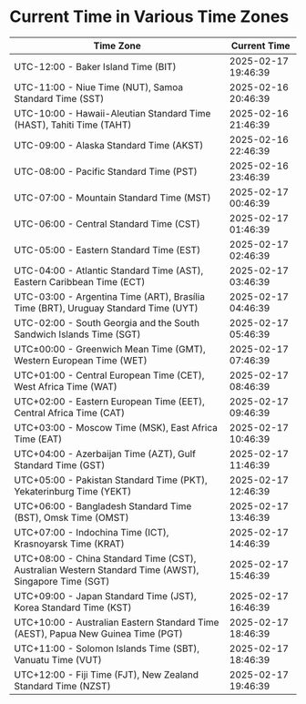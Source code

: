# Current Time in Various Time Zones

| Time Zone | Current Time |
|-----------|--------------|
| UTC-12:00 - Baker Island Time (BIT) | 2025-02-17 19:46:39 |
| UTC-11:00 - Niue Time (NUT), Samoa Standard Time (SST) | 2025-02-16 20:46:39 |
| UTC-10:00 - Hawaii-Aleutian Standard Time (HAST), Tahiti Time (TAHT) | 2025-02-16 21:46:39 |
| UTC-09:00 - Alaska Standard Time (AKST) | 2025-02-16 22:46:39 |
| UTC-08:00 - Pacific Standard Time (PST) | 2025-02-16 23:46:39 |
| UTC-07:00 - Mountain Standard Time (MST) | 2025-02-17 00:46:39 |
| UTC-06:00 - Central Standard Time (CST) | 2025-02-17 01:46:39 |
| UTC-05:00 - Eastern Standard Time (EST) | 2025-02-17 02:46:39 |
| UTC-04:00 - Atlantic Standard Time (AST), Eastern Caribbean Time (ECT) | 2025-02-17 03:46:39 |
| UTC-03:00 - Argentina Time (ART), Brasília Time (BRT), Uruguay Standard Time (UYT) | 2025-02-17 04:46:39 |
| UTC-02:00 - South Georgia and the South Sandwich Islands Time (SGT) | 2025-02-17 05:46:39 |
| UTC±00:00 - Greenwich Mean Time (GMT), Western European Time (WET) | 2025-02-17 07:46:39 |
| UTC+01:00 - Central European Time (CET), West Africa Time (WAT) | 2025-02-17 08:46:39 |
| UTC+02:00 - Eastern European Time (EET), Central Africa Time (CAT) | 2025-02-17 09:46:39 |
| UTC+03:00 - Moscow Time (MSK), East Africa Time (EAT) | 2025-02-17 10:46:39 |
| UTC+04:00 - Azerbaijan Time (AZT), Gulf Standard Time (GST) | 2025-02-17 11:46:39 |
| UTC+05:00 - Pakistan Standard Time (PKT), Yekaterinburg Time (YEKT) | 2025-02-17 12:46:39 |
| UTC+06:00 - Bangladesh Standard Time (BST), Omsk Time (OMST) | 2025-02-17 13:46:39 |
| UTC+07:00 - Indochina Time (ICT), Krasnoyarsk Time (KRAT) | 2025-02-17 14:46:39 |
| UTC+08:00 - China Standard Time (CST), Australian Western Standard Time (AWST), Singapore Time (SGT) | 2025-02-17 15:46:39 |
| UTC+09:00 - Japan Standard Time (JST), Korea Standard Time (KST) | 2025-02-17 16:46:39 |
| UTC+10:00 - Australian Eastern Standard Time (AEST), Papua New Guinea Time (PGT) | 2025-02-17 18:46:39 |
| UTC+11:00 - Solomon Islands Time (SBT), Vanuatu Time (VUT) | 2025-02-17 18:46:39 |
| UTC+12:00 - Fiji Time (FJT), New Zealand Standard Time (NZST) | 2025-02-17 19:46:39 |
